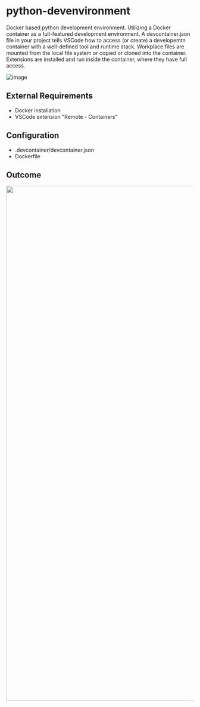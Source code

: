 # python-devenvironment
Docker based python development environment. Utilizing a Docker container as a full-featured development environment. A devcontainer.json file in your project tells VSCode how to access (or create) a developemtn container with a well-defined tool and runtime stack. Workplace files are mounted from the local file system or copied or cloned into the container. Extensions are installed and run inside the container, where they have full access. 

![image](https://user-images.githubusercontent.com/111143533/212800783-23666fb3-2c93-4676-96fb-0eb5b3608d5f.png)

## External Requirements
* Docker installation
* VSCode extension "Remote - Containers"

## Configuration
* .devcontainer/devcontainer.json
* Dockerfile

## Outcome
<img width="1380" src="https://user-images.githubusercontent.com/111143533/212798754-005d18af-e78b-49dd-8d15-e64aa6f9441e.png">
